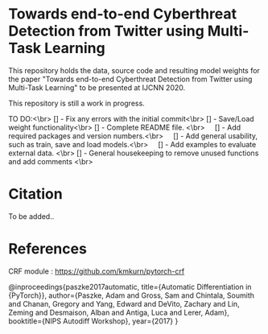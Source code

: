 # Towards end-to-end Cyberthreat Detection from Twitter using Multi-Task Learning 

This repository holds the data, source code and resulting model weights for the paper "Towards end-to-end Cyberthreat Detection from Twitter using Multi-Task Learning" to be presented at IJCNN 2020.

This repository is still a work in progress.

TO DO:<\br>
  [] - Fix any errors with the initial commit<\br>
  [] - Save/Load weight functionality<\br>
  [] - Complete README file. <\br>
  &nbsp;&nbsp;&nbsp;  [] - Add required packages and version numbers.<\br>
  &nbsp;&nbsp;&nbsp;  [] - Add general usability, such as train, save and load models.<\br>
  &nbsp;&nbsp;&nbsp; [] - Add examples to evaluate external data. <\br>
  [] - General housekeeping to remove unused functions and add comments <\br>




# Citation

To be added..

# References

CRF module : https://github.com/kmkurn/pytorch-crf

@inproceedings{paszke2017automatic,
 title={Automatic Differentiation in {PyTorch}},
 author={Paszke, Adam and Gross, Sam and Chintala, Soumith and Chanan, Gregory and Yang, Edward and DeVito, Zachary and Lin, Zeming and Desmaison, Alban and Antiga, Luca and Lerer, Adam},
 booktitle={NIPS Autodiff Workshop},
 year={2017}
}
